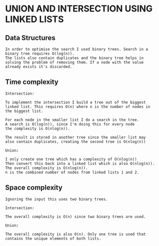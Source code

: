 # UNION AND INTERSECTION USING LINKED LISTS

## Data Structures
    In order to optimise the search I used binary trees. Search in a 
    binary tree requires O(log(n)).  
    The lists also contain duplicates and the binary tree helps in
    solving the problem of removing them. If a node with the value
    already exists it's discarded.
    
## Time complexity
    Intersection:
    
    To implement the intersection I build a tree out of the biggest
    linked list. This requires O(n) where n is the number of nodes in
    the biggest list.
    
    For each node in the smaller list I do a search in the tree.
    A search is O(log(n)), since I'm doing this for every node
    the complexity is O(nlog(n)).
    
    The result is stored in another tree since the smaller list may
    also contain duplicates, creating the second tree is O(nlog(n))
    
    Union:
    
    I only create one tree which has a complexity of O(nlog(n))
    Then convert this back into a linked list which is also O(nlog(n)).
    The overall complexity is O(nlog(n)).
    n is the combined number of nodes from linked lists 1 and 2.

## Space complexity
    Ignoring the input this uses two binary trees.
    
    Intersection:
         
    The overall complexity is O(n) since two binary trees are used.
        
    Union:
    
    The overall complexity is also O(n). Only one tree is used that
    contains the unique elements of both lists.
    